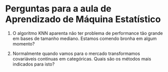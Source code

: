# Perguntas para a aula de Aprendizado de Máquina Estatístico

1. O algoritmo KNN aparenta não ter problema de performance tão grande em bases de tamanho mediano. Estamos comendo bronha em algum momento?

2. Normalmente quando vamos para o mercado transformamos covariáveis contínuas em categóricas. Quais são os métodos mais indicados para isto?

